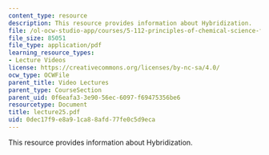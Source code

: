 ```yaml
---
content_type: resource
description: This resource provides information about Hybridization.
file: /ol-ocw-studio-app/courses/5-112-principles-of-chemical-science-fall-2005/0dec17f9e8a91ca88afd77fe0c5d9eca_lecture25.pdf
file_size: 85051
file_type: application/pdf
learning_resource_types:
- Lecture Videos
license: https://creativecommons.org/licenses/by-nc-sa/4.0/
ocw_type: OCWFile
parent_title: Video Lectures
parent_type: CourseSection
parent_uid: 0f6eafa3-3e90-56ec-6097-f69475356be6
resourcetype: Document
title: lecture25.pdf
uid: 0dec17f9-e8a9-1ca8-8afd-77fe0c5d9eca
---
```

This resource provides information about Hybridization.